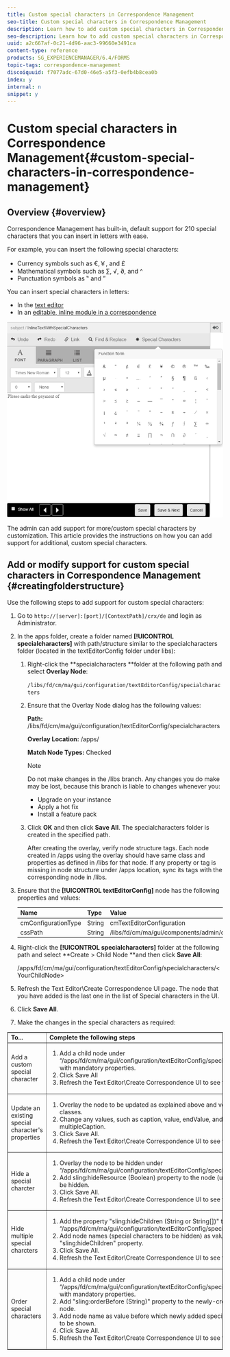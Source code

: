 ```yaml
---
title: Custom special characters in Correspondence Management
seo-title: Custom special characters in Correspondence Management
description: Learn how to add custom special characters in Correspondence Management.
seo-description: Learn how to add custom special characters in Correspondence Management.
uuid: a2c667af-0c21-4d96-aac3-99660e3491ca
content-type: reference
products: SG_EXPERIENCEMANAGER/6.4/FORMS
topic-tags: correspondence-management
discoiquuid: f7077adc-67d0-46e5-a5f3-0efb4b8cea0b
index: y
internal: n
snippet: y
---
```


# Custom special characters in Correspondence Management{#custom-special-characters-in-correspondence-management}

## Overview {#overview}

Correspondence Management has built-in, default support for 210 special characters that you can insert in letters with ease.

For example, you can insert the following special characters:

* Currency symbols such as €,￥, and £
* Mathematical symbols such as ∑, √, ∂, and ^
* Punctuation symbols as ‟ and ”

You can insert special characters in letters:

* In the [text editor](../../forms/using/document-fragments.md#createtext)
* In an [editable, inline module in a correspondence](../../forms/using/create-correspondence.md#managecontent)

![](assets/specialcharactersinlinemodule.png)

The admin can add support for more/custom special characters by customization. This article provides the instructions on how you can add support for additional, custom special characters.

## Add or modify support for custom special characters in Correspondence Management {#creatingfolderstructure}

Use the following steps to add support for custom special characters:

1. Go to `http://[server]:[port]/[ContextPath]/crx/de` and login as Administrator.
1. In the apps folder, create a folder named **[!UICONTROL specialcharacters]** with path/structure similar to the specialcharacters folder (located in the textEditorConfig folder under libs):

    1. Right-click the **specialcharacters **folder at the following path and select **Overlay Node**:

       `/libs/fd/cm/ma/gui/configuration/textEditorConfig/specialcharacters`
    
    1. Ensure that the Overlay Node dialog has the following values:

       **Path:** /libs/fd/cm/ma/gui/configuration/textEditorConfig/specialcharacters

       **Overlay Location:** /apps/

       **Match Node Types:** Checked

       >[!NOTE]
       >
       >Do not make changes in the /libs branch. Any changes you do make may be lost, because this branch is liable to changes whenever you:
       >
       >    
       >    
       >    * Upgrade on your instance
       >    * Apply a hot fix
       >    * Install a feature pack
       >    
       >

    1. Click **OK** and then click **Save All**. The specialcharacters folder is created in the specified path.

       After creating the overlay, verify node structure tags. Each node created in /apps using the overlay should have same class and properties as defined in /libs for that node. If any property or tag is missing in node structure under /apps location, sync its tags with the corresponding node in /libs.

1. Ensure that the **[!UICONTROL textEditorConfig]** node has the following properties and values:

   | Name |Type |Value |
   |---|---|---|
   | cmConfigurationType |String |cmTextEditorConfiguration |
   | cssPath |String |/libs/fd/cm/ma/gui/components/admin/createasset/textcontrol/clientlibs/textcontrol |

1. Right-click the ****[!UICONTROL specialcharacters]**** folder at the following path and select **Create &gt; Child Node **and then click **Save All**:

   /apps/fd/cm/ma/gui/configuration/textEditorConfig/specialcharacters/&lt;YourChildNode&gt;

1. Refresh the Text Editor\Create Correspondence UI page. The node that you have added is the last one in the list of Special characters in the UI.
1. Click **Save All**.
1. Make the changes in the special characters as required:

<table border="1" cellpadding="1" cellspacing="0" width="100%"> 
 <tbody> 
  <tr> 
   <td><strong>To...</strong></td> 
   <td><strong>Complete the following steps</strong></td> 
  </tr> 
  <tr> 
   <td>Add a custom special character</td> 
   <td> 
    <ol> 
     <li>Add a child node under “/apps/fd/cm/ma/gui/configuration/textEditorConfig/specialcharacters” with mandatory properties.</li> 
     <li>Click Save All</li> 
     <li>Refresh the Text Editor\Create Correspondence UI to see the changes.</li> 
    </ol> </td> 
  </tr> 
  <tr> 
   <td>Update an existing special character's properties</td> 
   <td> 
    <ol> 
     <li>Overlay the node to be updated as explained above and verify tags and classes.</li> 
     <li>Change any values, such as caption, value, endValue, and multipleCaption. </li> 
     <li>Click Save All. </li> 
     <li>Refresh the Text Editor\Create Correspondence UI to see the changes.</li> 
    </ol> </td> 
  </tr> 
  <tr> 
   <td>Hide a special charcter</td> 
   <td> 
    <ol> 
     <li>Overlay the node to be hidden under “/apps/fd/cm/ma/gui/configuration/textEditorConfig/specialcharacters"</li> 
     <li>Add sling:hideResource (Boolean) property to the node (under apps) to be hidden. </li> 
     <li>Click Save All. </li> 
     <li>Refresh the Text Editor\Create Correspondence UI to see the changes.<br /> </li> 
    </ol> </td> 
  </tr> 
  <tr> 
   <td>Hide multiple special charcters</td> 
   <td> 
    <ol> 
     <li>Add the property "sling:hideChildren (String or String[])" to “/apps/fd/cm/ma/gui/configuration/textEditorConfig/specialcharacters”. </li> 
     <li>Add node names (special characters to be hidden) as values for "sling:hideChildren" property. </li> 
     <li>Click Save All. </li> 
     <li>Refresh the Text Editor\Create Correspondence UI to see the changes.<br /> </li> 
    </ol> </td> 
  </tr> 
  <tr> 
   <td>Order special characters</td> 
   <td> 
    <ol> 
     <li>Add a child node under “/apps/fd/cm/ma/gui/configuration/textEditorConfig/specialcharacters” with mandatory properties. </li> 
     <li>Add "sling:orderBefore (String)" property to the newly-created child node. </li> 
     <li>Add node name as value before which newly added special charcter is to be shown. </li> 
     <li>Click Save All. </li> 
     <li>Refresh the Text Editor\Create Correspondence UI to see the changes.<br /> </li> 
    </ol> </td> 
  </tr> 
 </tbody> 
</table>

<!--
<related-links>
<a href="../../forms/using/add-custom-action-asset-listing-view.md">Add custom action to Asset Listing view</a>
<a href="../../forms/using/add-action-button-in-create-correspondence-ui.md">Add Custom Action/Button in Create Correspondence UI</a>
<a href="../../forms/using/add-custom-properties-cm-assets.md">Add custom properties to Correspondence Management assets</a>
</related-links>
-->


